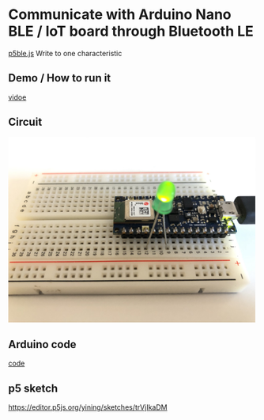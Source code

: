 # Communicate with Arduino Nano BLE / loT board through Bluetooth LE

[p5ble.js](https://itpnyu.github.io/p5ble-website/docs/write-one-char-callback) Write to one characteristic

## Demo / How to run it
[vidoe](https://www.loom.com/share/2e3112daa4f6441dbf0eea188cf66c20)

## Circuit
<img src="../../images/p5blejs-circuit.jpg" alt="p5ble-circuit" width="500px">

## Arduino code
[code](https://github.com/yining1023/Machine-Learning-for-Physical-Computing/tree/master/Examples/p5ble/p5ble-arduino)

## p5 sketch
https://editor.p5js.org/yining/sketches/trVjIkaDM
